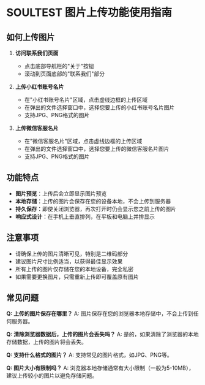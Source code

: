 # SOULTEST 图片上传功能使用指南

## 如何上传图片

1. **访问联系我们页面**
   - 点击底部导航栏的"关于"按钮
   - 滚动到页面底部的"联系我们"部分

2. **上传小红书账号名片**
   - 在"小红书账号名片"区域，点击虚线边框的上传区域
   - 在弹出的文件选择窗口中，选择您要上传的小红书账号名片图片
   - 支持JPG、PNG格式的图片

3. **上传微信客服名片**
   - 在"微信客服名片"区域，点击虚线边框的上传区域
   - 在弹出的文件选择窗口中，选择您要上传的微信客服名片图片
   - 支持JPG、PNG格式的图片

## 功能特点

- **图片预览**：上传后会立即显示图片预览
- **本地存储**：上传的图片会保存在您的设备本地，不会上传到服务器
- **持久保存**：即使关闭浏览器，再次打开时仍会显示您之前上传的图片
- **响应式设计**：在手机上垂直排列，在平板和电脑上并排显示

## 注意事项

- 请确保上传的图片清晰可见，特别是二维码部分
- 建议图片尺寸比例适当，以获得最佳显示效果
- 所有上传的图片仅存储在您的本地设备，完全私密
- 如果需要更换图片，只需重新上传即可覆盖原有图片

## 常见问题

**Q: 上传的图片保存在哪里？**
A: 图片保存在您的浏览器本地存储中，不会上传到任何服务器。

**Q: 清除浏览器数据后，上传的图片会丢失吗？**
A: 是的，如果清除了浏览器的本地存储数据，上传的图片将会丢失。

**Q: 支持什么格式的图片？**
A: 支持常见的图片格式，如JPG、PNG等。

**Q: 图片大小有限制吗？**
A: 浏览器本地存储通常有大小限制（一般为5-10MB），建议上传较小的图片以避免存储问题。
